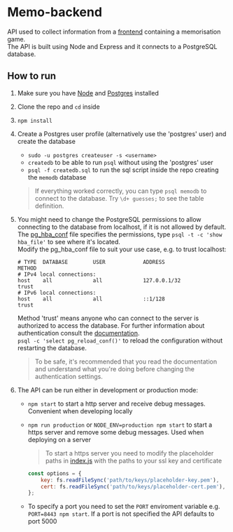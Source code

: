 # Memo-backend

API used to collect information from a [frontend](https://version.aalto.fi/gitlab/usability-stylometry/password-memorization) containing a memorisation game.    
The API is built using Node and Express and it connects to a PostgreSQL database.

## How to run

1. Make sure you have [Node](https://nodejs.org/en/download/package-manager/#debian-and-ubuntu-based-linux-distributions) and [Postgres](https://www.postgresql.org/download/) installed
2. Clone the repo and `cd` inside
3. `npm install`
4. Create a Postgres user profile (alternatively use the 'postgres' user) and create the database  
    * `sudo -u postgres createuser -s <username>`
    * `createdb` to be able to run `psql` without using the 'postgres' user
    * `psql -f createdb.sql` to run the sql script inside the repo creating the `memodb` database

    > If everything worked correctly, you can type `psql memodb` to connect to the database. Try `\d+ guesses;` to see the table definition.

5. You might need to change the PostgreSQL permissions to allow connecting to the database from localhost, if it is not allowed by default.     
   The [pg_hba_conf](https://www.postgresql.org/docs/current/static/auth-pg-hba-conf.html) file specifies the permissions, type `psql -t -c 'show hba_file'` to see where it's located.      
   Modify the pg_hba_conf file to suit your use case, e.g. to trust localhost:
    ```applescript
    # TYPE  DATABASE        USER            ADDRESS                 METHOD
    # IPv4 local connections:
    host    all             all             127.0.0.1/32            trust
    # IPv6 local connections:
    host    all             all             ::1/128                 trust
    ```
    Method 'trust' means anyone who can connect to the server is authorized to access the database. For further information about authentication consult the [documentation](https://www.postgresql.org/docs/9.6/static/auth-pg-hba-conf.html).   
    `psql -c 'select pg_reload_conf()'` to reload the configuration without restarting the database.    
    
    > To be safe, it's recommended that you read the documentation and understand what you're doing before changing the authentication settings.
    
6. The API can be run either in development or production mode:
    * `npm start` to start a http server and receive debug messages. Convenient when developing locally
    * `npm run production` or `NODE_ENV=production npm start` to start a https server and remove some debug messages. Used when deploying on a server
        
        > To start a https server you need to modify the placeholder paths in [index.js](src/index.js) with the paths to your ssl key and certificate 
        ```javascript
        const options = {
            key: fs.readFileSync('path/to/keys/placeholder-key.pem'),
            cert: fs.readFileSync('path/to/keys/placeholder-cert.pem'),
        };
        ```
    * To specify a port you need to set the `PORT` enviroment variable e.g. `PORT=8443 npm start`. 
      If a port is not specified the API defaults to port 5000


